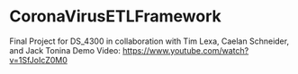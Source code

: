# CoronaVirusETLFramework
Final Project for DS_4300 in collaboration with Tim Lexa, Caelan Schneider, and Jack Tonina
Demo Video: https://www.youtube.com/watch?v=1SfJoIcZ0M0
